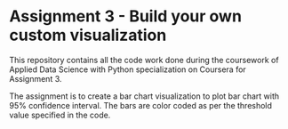 # Assignment 3 - Build your own custom visualization

This repository contains all the code work done during the coursework of Applied Data Science with Python specialization on Coursera for Assignment 3.

The assignment is to create a bar chart visualization to plot bar chart with 95% confidence interval. The bars are color coded as per the threshold value specified in the code. 

